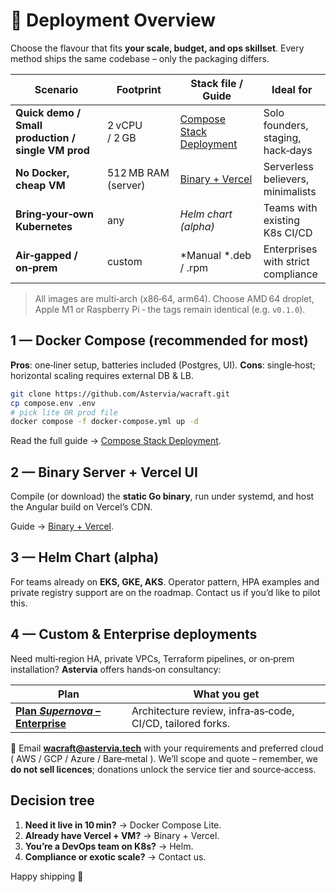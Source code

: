 # 🚀 Deployment Overview

Choose the flavour that fits **your scale, budget, and ops skillset**. Every
method ships the same codebase – only the packaging differs.

| Scenario                                           | Footprint           | Stack file / Guide                              | Ideal for                          |
| -------------------------------------------------- | ------------------- | ----------------------------------------------- | ---------------------------------- |
| **Quick demo / Small production / single VM prod** | 2 vCPU / 2 GB       | [Compose Stack Deployment](./docker-compose.md) | Solo founders, staging, hack‑days  |
| **No Docker, cheap VM**                            | 512 MB RAM (server) | [Binary + Vercel](./binary-vercel.md)           | Serverless believers, minimalists  |
| **Bring‑your‑own Kubernetes**                      | any                 | _Helm chart (alpha)_                            | Teams with existing K8s CI/CD      |
| **Air‑gapped / on‑prem**                           | custom              | \*Manual \*.deb / .rpm                          | Enterprises with strict compliance |

> All images are multi‑arch (x86‑64, arm64). Choose AMD 64 droplet, Apple M1 or
> Raspberry Pi ‑ the tags remain identical (e.g. `v0.1.0`).

## 1 — Docker Compose (recommended for most)

**Pros**: one‑liner setup, batteries included (Postgres, UI).
**Cons**: single‑host; horizontal scaling requires external DB & LB.

```bash
git clone https://github.com/Astervia/wacraft.git
cp compose.env .env
# pick lite OR prod file
docker compose -f docker-compose.yml up -d
```

Read the full guide → [Compose Stack Deployment](./docker-compose.md).

## 2 — Binary Server + Vercel UI

Compile (or download) the **static Go binary**, run under systemd, and host the
Angular build on Vercel’s CDN.

Guide → [Binary + Vercel](./binary-vercel.md).

## 3 — Helm Chart (alpha)

For teams already on **EKS, GKE, AKS**. Operator pattern, HPA examples and
private registry support are on the roadmap. Contact us if you’d like to pilot
this.

## 4 — Custom & Enterprise deployments

Need multi‑region HA, private VPCs, Terraform pipelines, or on‑prem
installation? **Astervia** offers hands‑on consultancy:

| Plan                                                     | What you get                                               |
| -------------------------------------------------------- | ---------------------------------------------------------- |
| **[Plan _Supernova_ – Enterprise](../support/plans.md)** | Architecture review, infra‑as‑code, CI/CD, tailored forks. |

📩 Email **[wacraft@astervia.tech](mailto:wacraft@astervia.tech)** with your requirements and preferred cloud
( AWS / GCP / Azure / Bare‑metal ). We’ll scope and quote – remember, we **do
not sell licences**; donations unlock the service tier and source‑access.

## Decision tree

1. **Need it live in 10 min?** → Docker Compose Lite.
2. **Already have Vercel + VM?** → Binary + Vercel.
3. **You’re a DevOps team on K8s?** → Helm.
4. **Compliance or exotic scale?** → Contact us.

Happy shipping 🔧
